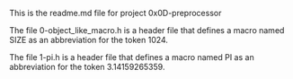 This is the readme.md file for project 0x0D-preprocessor

The file 0-object_like_macro.h is a header file that defines a macro named SIZE as an abbreviation for the token 1024.

The file 1-pi.h is a header file that defines a macro named PI as an abbreviation for the token 3.14159265359.



